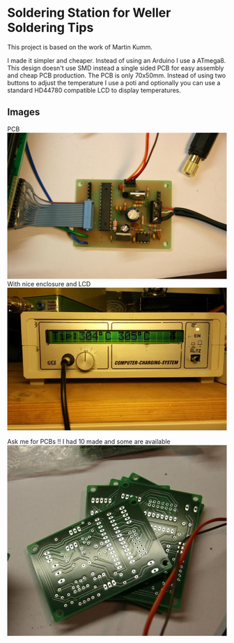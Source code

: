 # Soldering Station for Weller Soldering Tips
This project is based on the work of Martin Kumm.

I made it simpler and cheaper. Instead of using an Arduino I use a ATmega8. This design doesn't use SMD instead a single sided PCB for easy assembly and cheap PCB production. The PCB is only 70x50mm. Instead of using two buttons to adjust the temperature I use a poti and optionally you can use a standard HD44780 compatible LCD to display temperatures.
## Images
PCB<br>
![max solder pcb]( https://raw.githubusercontent.com/mlaiacker/soldering-station/master/doc/images/IMG_4370.JPG) <br>
With nice enclosure and LCD<br>
![maxsolder anclosure](https://raw.githubusercontent.com/mlaiacker/soldering-station/master/doc/images/img_20140730_225220.jpg) <br>

Ask me for PCBs !! I had 10 made and some are available<br>
![PCBs]( https://raw.githubusercontent.com/mlaiacker/soldering-station/master/doc/images/IMG_4367.JPG) <br>
